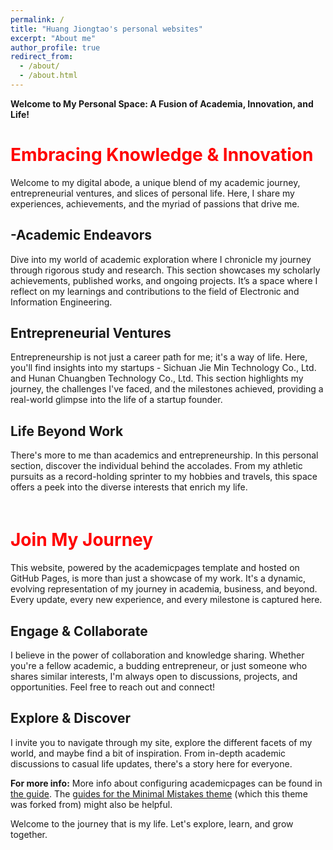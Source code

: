 ```yaml
---
permalink: /
title: "Huang Jiongtao's personal websites"
excerpt: "About me"
author_profile: true
redirect_from: 
  - /about/
  - /about.html
---
```


**Welcome to My Personal Space: A Fusion of Academia, Innovation, and Life!**


<span style="color: red;">Embracing Knowledge & Innovation</span>
======
Welcome to my digital abode, a unique blend of my academic journey, entrepreneurial ventures, and slices of personal life. Here, I share my experiences, achievements, and the myriad of passions that drive me.

-Academic Endeavors
------
Dive into my world of academic exploration where I chronicle my journey through rigorous study and research. This section showcases my scholarly achievements, published works, and ongoing projects. It’s a space where I reflect on my learnings and contributions to the field of Electronic and Information Engineering.

Entrepreneurial Ventures
------
Entrepreneurship is not just a career path for me; it's a way of life. Here, you'll find insights into my startups - Sichuan Jie Min Technology Co., Ltd. and Hunan Chuangben Technology Co., Ltd. This section highlights my journey, the challenges I've faced, and the milestones achieved, providing a real-world glimpse into the life of a startup founder.

Life Beyond Work
------
There's more to me than academics and entrepreneurship. In this personal section, discover the individual behind the accolades. From my athletic pursuits as a record-holding sprinter to my hobbies and travels, this space offers a peek into the diverse interests that enrich my life.

<span style="color: red; margin-top: 20px; display: inline-block;">Join My Journey</span>
======
This website, powered by the academicpages template and hosted on GitHub Pages, is more than just a showcase of my work. It's a dynamic, evolving representation of my journey in academia, business, and beyond. Every update, every new experience, and every milestone is captured here.

Engage & Collaborate
------
I believe in the power of collaboration and knowledge sharing. Whether you're a fellow academic, a budding entrepreneur, or just someone who shares similar interests, I'm always open to discussions, projects, and opportunities. Feel free to reach out and connect!

Explore & Discover
------
I invite you to navigate through my site, explore the different facets of my world, and maybe find a bit of inspiration. From in-depth academic discussions to casual life updates, there's a story here for everyone.

**For more info:**
 More info about configuring academicpages can be found in [the guide](https://academicpages.github.io/markdown/). The [guides for the Minimal Mistakes theme](https://mmistakes.github.io/minimal-mistakes/docs/configuration/) (which this theme was forked from) might also be helpful.

Welcome to the journey that is my life. Let's explore, learn, and grow together.

